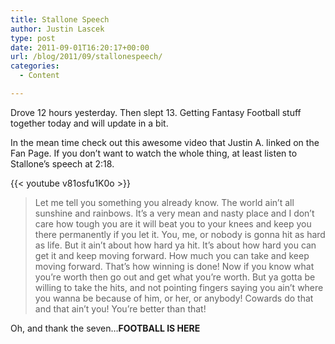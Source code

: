 ```yaml
---
title: Stallone Speech
author: Justin Lascek
type: post
date: 2011-09-01T16:20:17+00:00
url: /blog/2011/09/stallonespeech/
categories:
  - Content

---
```

Drove 12 hours yesterday. Then slept 13. Getting Fantasy Football stuff together today and will update in a bit.
  

  
In the mean time check out this awesome video that Justin A. linked on the Fan Page. If you don&#8217;t want to watch the whole thing, at least listen to Stallone&#8217;s speech at 2:18.
  
{{< youtube v81osfu1K0o >}}

> Let me tell you something you already know. The world ain&#8217;t all sunshine and rainbows. It&#8217;s a very mean and nasty place and I don&#8217;t care how tough you are it will beat you to your knees and keep you there permanently if you let it. You, me, or nobody is gonna hit as hard as life. But it ain&#8217;t about how hard ya hit. It&#8217;s about how hard you can get it and keep moving forward. How much you can take and keep moving forward. That&#8217;s how winning is done! Now if you know what you&#8217;re worth then go out and get what you&#8217;re worth. But ya gotta be willing to take the hits, and not pointing fingers saying you ain&#8217;t where you wanna be because of him, or her, or anybody! Cowards do that and that ain&#8217;t you! You&#8217;re better than that!

Oh, and thank the seven&#8230;**FOOTBALL IS HERE**
